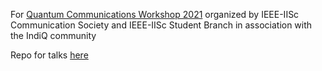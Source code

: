 For [Quantum Communications Workshop 2021](https://ece.iisc.ac.in/IEEE/events/qcomm-workshop-2021/) organized by IEEE-IISc Communication Society and IEEE-IISc Student Branch in association with the IndiQ community

Repo for talks [here](https://github.com/Praveen91299/ieee_intro_qc_talks)
